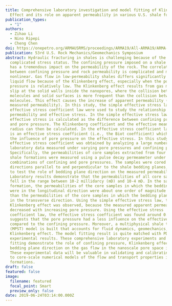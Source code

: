```yaml
---
title: Comprehensive laboratory investigation and model fitting of Klinkenberg
  Effect and its role on apparent permeability in various U.S. shale formations
publication_types:
  - "1"
authors:
  - Zihao Li
  - Nino Ripepi
  - Cheng Chen
doi: https://onepetro.org/ARMAUSRMS/proceedings/ARMA19/All-ARMA19/ARMA-2019-1568/124915
publication: 53rd U.S. Rock Mechanics/Geomechanics Symposium
abstract: Hydraulic fracturing in shales is challenging because of the
  complicated stress status. The confining pressure imposed on a shale formation
  has a tremendous impact on the permeability of the rock. The correlation
  between confining pressure and rock permeability is complicated and might be
  nonlinear. Gas flow in low-permeability shales differs significantly from
  liquid flow because of the Klinkenberg effect, especially when the pore
  pressure is relatively low. The Klinkenberg effect results from gas molecule
  slip at the solid walls inside the nanopores, where the collision between gas
  molecules and solid surfaces is more frequent than the collision between gas
  molecules. This effect causes the increase of apparent permeability (i.e., the
  measured permeability). In this study, the simple effective stress law and the
  effective stress coefficient law were used to study the relationship between
  permeability and effective stress. In the simple effective stress law, the
  effective stress is calculated as the difference between confining pressure
  and pore pressure. The Klinkenberg coefficient and the effective mean pore
  radius can then be calculated. In the effective stress coefficient law, there
  is an effective stress coefficient (i.e., the Biot coefficient) which controls
  the influence of pore pressure on the effective stress. In this study, the
  effective stress coefficient was obtained by analyzing a large number of
  laboratory data measured under varying pore pressures and confining pressures.
  Specifically, the permeabilities of core samples extracted from four U.S.
  shale formations were measured using a pulse decay permeameter under varying
  combinations of confining and pore pressures. The samples were cored in the
  directions parallel to and perpendicular to the shale bedding planes, in order
  to test the role of bedding plane direction on the measured permeability.
  Laboratory results demonstrate that the permeabilities of all core samples
  fell in the range between 10-2 millidarcy (mD) and 10-4 mD. In the same
  formation, the permeabilities of the core samples in which the bedding planes
  were in the longitudinal direction were about one order of magnitude higher
  than the permeabilities of the core samples in which the bedding planes were
  in the transverse direction. Using the simple effective stress law, the
  Klinkenberg effect was observed, because the measured apparent permeability
  decreased with increasing pore pressure. Using the effective stress
  coefficient law, the effective stress coefficient was found around 0.5, which
  suggests that the pore pressure had a less influence on the effective stress
  compared to the confining pressure. Moreover, a multiphysical shale transport
  (MPST) model is built that accounts for fluid dynamics, geomechanics, and the
  Klinkenberg effect. The model fitting result is quite matched with PDP
  experimental results. These comprehensive laboratory experiments and model
  fitting demonstrate the role of confining pressure, Klinkenberg effect, and
  bedding plane direction on the gas flow in the nanoscale pore space in shales.
  These experimental data will be valuable in validating and calibrating pore-
  to core-scale numerical models of the flow and transport properties in shale
  formations.
draft: false
featured: false
image:
  filename: featured
  focal_point: Smart
  preview_only: false
date: 2019-06-24T03:14:00.000Z
---
```

